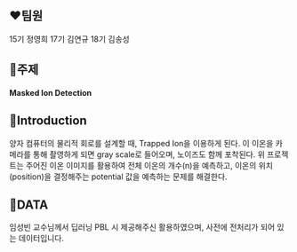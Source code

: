 ## ❤️팀원


15기 정영희 17기 김연규 18기 김송성

## 💚주제


#### Masked Ion Detection


## 💛Introduction


 양자 컴퓨터의 물리적 회로를 설계할 때, Trapped Ion을 이용하게 된다. 이 이온을 카메라를 통해 촬영하게 되면 gray scale로 들어오며, 노이즈도 함께 포착된다.
 위 프로젝트는 주어진 이온 이미지를 활용하여 전체 이온의 개수(n)을 예측하고, 이온의 위치(position)을 결정해주는 potential 값을 예측하는 문제를 해결한다. 


## 💜DATA


임성빈 교수님께서 딥러닝 PBL 시 제공해주신 활용하였으며, 사전에 전처리가 되어 있는 데이터입니다.
